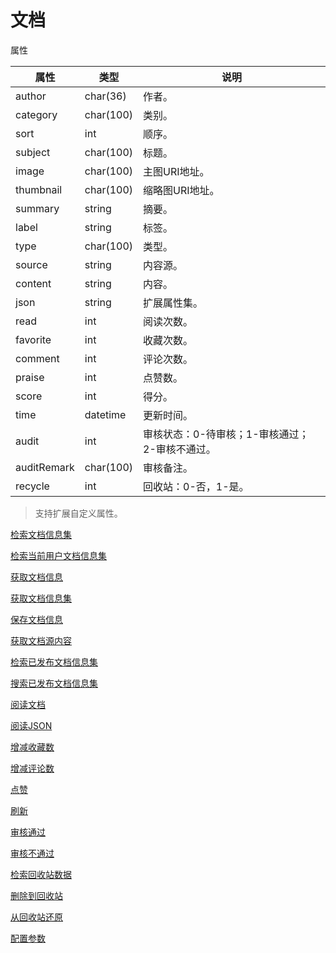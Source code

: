 # 文档

属性

|属性|类型|说明|
|---|---|---|
|author|char(36)|作者。|
|category|char(100)|类别。|
|sort|int|顺序。|
|subject|char(100)|标题。|
|image|char(100)|主图URI地址。|
|thumbnail|char(100)|缩略图URI地址。|
|summary|string|摘要。|
|label|string|标签。|
|type|char(100)|类型。|
|source|string|内容源。|
|content|string|内容。|
|json|string|扩展属性集。|
|read|int|阅读次数。|
|favorite|int|收藏次数。|
|comment|int|评论次数。|
|praise|int|点赞数。|
|score|int|得分。|
|time|datetime|更新时间。|
|audit|int|审核状态：0-待审核；1-审核通过；2-审核不通过。|
|auditRemark|char(100)|审核备注。|
|recycle|int|回收站：0-否，1-是。|

> 支持扩展自定义属性。

[检索文档信息集](doc/query.md)

[检索当前用户文档信息集](doc/query-by-author.md)

[获取文档信息](doc/find.md)

[获取文档信息集](doc/get.md)

[保存文档信息](doc/save.md)

[获取文档源内容](doc/source.md)

[检索已发布文档信息集](doc/index.md)

[搜索已发布文档信息集](doc/search.md)

[阅读文档](doc/read.md)

[阅读JSON](doc/read-json.md)

[增减收藏数](doc/favorite.md)

[增减评论数](doc/comment.md)

[点赞](doc/praise.md)

[刷新](doc/refresh.md)

[审核通过](../ranch-base/doc/audit-pass.md)

[审核不通过](../ranch-base/doc/audit-reject.md)

[检索回收站数据](../ranch-base/doc/recycle.md)

[删除到回收站](../ranch-base/doc/recycle-delete.md)

[从回收站还原](../ranch-base/doc/recycle-restore.md)

[配置参数](src/main/resources/doc.ranch.config)
